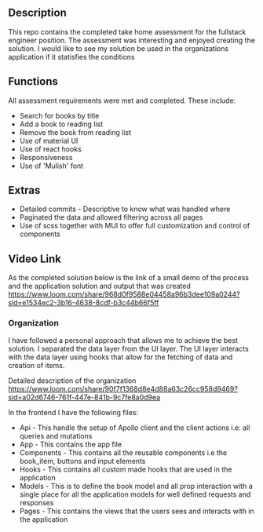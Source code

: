 ## Description
This repo contains the completed take home assessment for the fullstack engineer position. The assessment was interesting and enjoyed creating the solution. I would like to see my solution be used in the organizations application if it statisfies the conditions

## Functions
All assessment requirements were met and completed. These include:
- Search for books by title
- Add a book to reading list
- Remove the book from reading list
- Use of material UI
- Use of react hooks
- Responsiveness
- Use of 'Mulish' font

## Extras
- Detailed commits - Descriptive to know what was handled where
- Paginated the data and allowed filtering across all pages
- Use of scss together with MUI to offer full customization and control of components

## Video Link
As the completed solution below is the link of a small demo of the process and the application solution and output that was created
https://www.loom.com/share/968d0f9588e04458a96b3dee109a0244?sid=e1534ec2-3b16-4638-8cdf-b3c44b66f5ff


### Organization
I have followed a personal approach that allows me to achieve the best solution. I separated the data layer from the UI layer. The UI layer interacts with the data layer using hooks that allow for the fetching of data and creation of items.

Detailed description of the organization 
https://www.loom.com/share/90f7f1368d8e4d88a63c26cc958d9469?sid=a02d6746-761f-447e-841b-9c7fe8a0d9ea

In the frontend I have the following files: 
- Api - This handle the setup of Apollo client and the client actions i.e: all queries and mutations
- App - This contains the app file
- Components - This contains all the reusable components i.e the book_item, buttons and input elements
- Hooks - This contains all custom made hooks that are used in the application
- Models - This is to define the book model and all prop interaction with a single place for all the application models for well defined requests and responses
- Pages - This contains the views that the users sees and interacts with in the application
